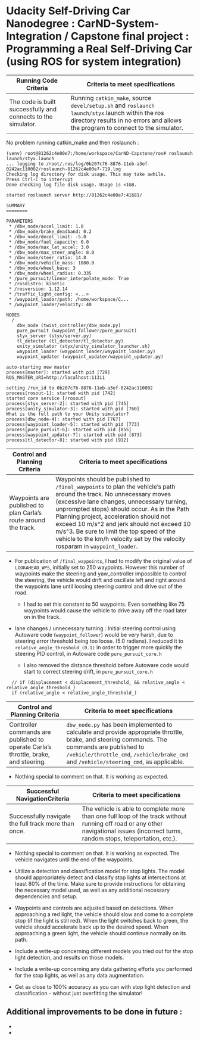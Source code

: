 # Udacity Self-Driving Car Nanodegree : CarND-System-Integration / Capstone final project : Programming a Real Self-Driving Car (using ROS for system integration)

Running Code Criteria | Criteria to meet specifications
-------------------- | -------------------------------
The code is built successfully and connects to the simulator.|Running `catkin_make`, source `devel/setup.sh` and `roslaunch launch/styx`.launch within the ros directory results in no errors and allows the program to connect to the simulator.

No problem running catkin_make and then roslaunch : 
```
(venv) root@81262c4e00e7:/home/workspace/CarND-Capstone/ros# roslaunch launch/styx.launch 
... logging to /root/.ros/log/0b207c76-8876-11eb-a3ef-0242ac110002/roslaunch-81262c4e00e7-719.log
Checking log directory for disk usage. This may take awhile.
Press Ctrl-C to interrupt
Done checking log file disk usage. Usage is <1GB.

started roslaunch server http://81262c4e00e7:41681/

SUMMARY
========

PARAMETERS
 * /dbw_node/accel_limit: 1.0
 * /dbw_node/brake_deadband: 0.2
 * /dbw_node/decel_limit: -5.0
 * /dbw_node/fuel_capacity: 0.0
 * /dbw_node/max_lat_accel: 3.0
 * /dbw_node/max_steer_angle: 8.0
 * /dbw_node/steer_ratio: 14.8
 * /dbw_node/vehicle_mass: 1080.0
 * /dbw_node/wheel_base: 3
 * /dbw_node/wheel_radius: 0.335
 * /pure_pursuit/linear_interpolate_mode: True
 * /rosdistro: kinetic
 * /rosversion: 1.12.14
 * /traffic_light_config: <...>
 * /waypoint_loader/path: /home/workspace/C...
 * /waypoint_loader/velocity: 40

NODES
  /
    dbw_node (twist_controller/dbw_node.py)
    pure_pursuit (waypoint_follower/pure_pursuit)
    styx_server (styx/server.py)
    tl_detector (tl_detector/tl_detector.py)
    unity_simulator (styx/unity_simulator_launcher.sh)
    waypoint_loader (waypoint_loader/waypoint_loader.py)
    waypoint_updater (waypoint_updater/waypoint_updater.py)

auto-starting new master
process[master]: started with pid [729]
ROS_MASTER_URI=http://localhost:11311

setting /run_id to 0b207c76-8876-11eb-a3ef-0242ac110002
process[rosout-1]: started with pid [742]
started core service [/rosout]
process[styx_server-2]: started with pid [745]
process[unity_simulator-3]: started with pid [760]
What is the full path to your Unity simulator?
process[dbw_node-4]: started with pid [767]
process[waypoint_loader-5]: started with pid [773]
process[pure_pursuit-6]: started with pid [855]
process[waypoint_updater-7]: started with pid [873]
process[tl_detector-8]: started with pid [912]
```

Control and Planning Criteria | Criteria to meet specifications
-------------------- | -------------------------------
Waypoints are published to plan Carla’s route around the track. | Waypoints should be published to `/final_waypoints` to plan the vehicle’s path around the track. No unnecessary moves (excessive lane changes, unnecessary turning, unprompted stops) should occur. As in the Path Planning project, acceleration should not exceed 10 m/s^2 and jerk should not exceed 10 m/s^3. Be sure to limit the top speed of the vehicle to the km/h velocity set by the velocity rosparam in `waypoint_loader`.

- For publication of `/final_waypoints`, I had to modify the original value of `LOOKAHEAD_WPS`, initially set to 250 waypoints. However this number of waypoints make the steering and yaw_controller impossible to control the steering, the vehicle would drift and oscillate left and right around the waypoints lane until loosing steering control and drive out of the road.
  - I had to set this constant to 50 waypoints. Even something like 75 waypoints would cause the vehicle to drive away off the road later on in the track. 

- lane changes / unnecessary turning : Initial steering control using Autoware code (`waypoint_follower`) would be very harsh, due to steering error threshold being too loose. (5.0 radians). I reduced it to `relative_angle_threshold_(0.1)` in order to trigger more quickly the steering PID control, in Autoware code `pure_pursuit_core.h`
  - I also removed the distance threshold before Autoware code would start to correct steering drift, in `pure_pursuit_core.h`

```
  // if (displacement < displacement_threshold_ && relative_angle < relative_angle_threshold_)
  if (relative_angle < relative_angle_threshold_)
```

Control and Planning Criteria | Criteria to meet specifications
-------------------- | -------------------------------
Controller commands are published to operate Carla’s throttle, brake, and steering. | `dbw_node.py` has been implemented to calculate and provide appropriate throttle, brake, and steering commands. The commands are published to `/vehicle/throttle_cmd`, `/vehicle/brake_cmd` and `/vehicle/steering_cmd`, as applicable.

- Nothing special to comment on that. It is working as expected.

Successful NavigationCriteria | Criteria to meet specifications
-------------------- | -------------------------------
Successfully navigate the full track more than once. | The vehicle is able to complete more than one full loop of the track without running off road or any other navigational issues (incorrect turns, random stops, teleportation, etc.).

- Nothing special to comment on that. It is working as expected. The vehicle navigates until the end of the waypoints.


- Utilize a detection and classification model for stop lights. The model should appropriately detect and classify stop lights at intersections at least 80% of the time. Make sure to provide instructions for obtaining the necessary model used, as well as any additional necessary dependencies and setup.
- Waypoints and controls are adjusted based on detections. When approaching a red light, the vehicle should slow and come to a complete stop (if the light is still red). When the light switches back to green, the vehicle should accelerate back up to the desired speed. When approaching a green light, the vehicle should continue normally on its path.
- Include a write-up concerning different models you tried out for the stop light detection, and results on those models.
- Include a write-up concerning any data gathering efforts you performed for the stop lights, as well as any data augmentation.
- Get as close to 100% accuracy as you can with stop light detection and classification - without just overfitting the simulator!

Additional improvements to be done in future : 
-
-
-
